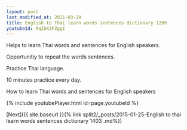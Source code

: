 ```yaml
---
layout: post
last_modified_at: 2021-03-29
title: English to Thai learn words sentences dictionary 1209 
youtubeId: RqIDX3FZggI
---
```

 
 
Helps to learn Thai words and sentences for English speakers.

Opportunitiy to repeat the words sentences. 

Practice Thai language. 
 
10 minutes practice every day. 
 
How to learn Thai words and sentences for English speakers 
 
{% include youtubePlayer.html id=page.youtubeId %}
 
 
[Next]({{ site.baseurl }}{% link  split2/_posts/2015-01-25-English to thai learn words sentences dictionary 1403 .md%})
 

